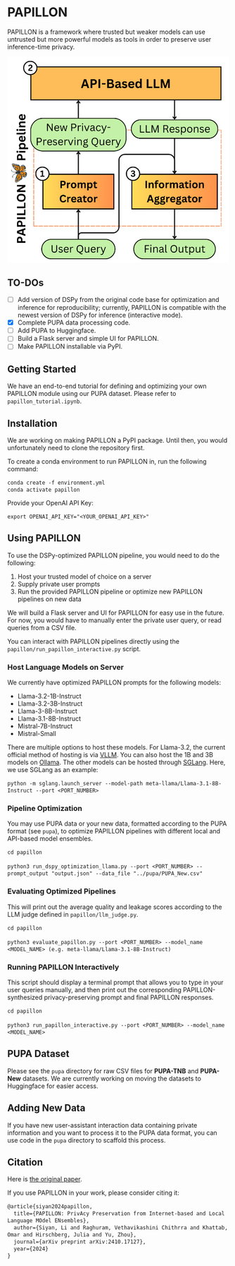 # PAPILLON

PAPILLON is a framework where trusted but weaker models can use untrusted but more powerful models as tools in order to preserve user inference-time privacy.

![An overview of PAPILLON](figs/1.png)

## TO-DOs

- [ ] Add version of DSPy from the original code base for optimization and inference for reproducibility; currently, PAPILLON is compatible with the newest version of DSPy for inference (interactive mode).
- [x] Complete PUPA data processing code.
- [ ] Add PUPA to Huggingface.
- [ ] Build a Flask server and simple UI for PAPILLON.
- [ ] Make PAPILLON installable via PyPI.

## Getting Started
We have an end-to-end tutorial for defining and optimizing your own PAPILLON module using our PUPA dataset. Please refer to `papillon_tutorial.ipynb`.

## Installation
We are working on making PAPILLON a PyPI package. Until then, you would unfortunately need to clone the repository first.

To create a conda environment to run PAPILLON in, run the following command:

```
conda create -f environment.yml
conda activate papillon
```

Provide your OpenAI API Key:

```
export OPENAI_API_KEY="<YOUR_OPENAI_API_KEY>"
```

<!-- commit ee8206ea7ce14630b3e64d2b997878169dee3252 -->

## Using PAPILLON

To use the DSPy-optimized PAPILLON pipeline, you would need to do the following:

1. Host your trusted model of choice on a server
2. Supply private user prompts 
3. Run the provided PAPILLON pipeline or optimize new PAPILLON pipelines on new data

We will build a Flask server and UI for PAPILLON for easy use in the future. For now, you would have to manually enter the private user query, or read queries from a CSV file.

You can interact with PAPILLON pipelines directly using the `papillon/run_papillon_interactive.py` script.

### Host Language Models on Server
We currently have optimized PAPILLON prompts for the following models:

- Llama-3.2-1B-Instruct
- Llama-3.2-3B-Instruct
- Llama-3-8B-Instruct
- Llama-3.1-8B-Instruct
- Mistral-7B-Instruct
- Mistral-Small

There are multiple options to host these models. For Llama-3.2, the current official method of hosting is via [VLLM](https://docs.vllm.ai/en/latest/). You can also host the 1B and 3B models on [Ollama](https://ollama.com/library/llama3.2). The other models can be hosted through [SGLang](https://sgl-project.github.io/). Here, we use SGLang as an example:

```
python -m sglang.launch_server --model-path meta-llama/Llama-3.1-8B-Instruct --port <PORT_NUMBER>
```

### Pipeline Optimization
You may use PUPA data or your new data, formatted according to the PUPA format (see `pupa`), to optimize PAPILLON pipelines with different local and API-based model ensembles.

```
cd papillon

python3 run_dspy_optimization_llama.py --port <PORT_NUMBER> --prompt_output "output.json" --data_file "../pupa/PUPA_New.csv"
```

### Evaluating Optimized Pipelines

This will print out the average quality and leakage scores according to the LLM judge defined in `papillon/llm_judge.py`.

```
cd papillon

python3 evaluate_papillon.py --port <PORT_NUMBER> --model_name <MODEL_NAME> (e.g. meta-llama/Llama-3.1-8B-Instruct)
```

### Running PAPILLON Interactively

This script should display a terminal prompt that allows you to type in your user queries manually, and then print out the corresponding PAPILLON-synthesized privacy-preserving prompt and final PAPILLON responses.

```
cd papillon

python3 run_papillon_interactive.py --port <PORT_NUMBER> --model_name <MODEL_NAME>
```

## PUPA Dataset
Please see the `pupa` directory for raw CSV files for **PUPA-TNB** and **PUPA-New** datasets. We are currently working on moving the datasets to Huggingface for easier access.

## Adding New Data
If you have new user-assistant interaction data containing private information and you want to process it to the PUPA data format, you can use code in the `pupa` directory to scaffold this process.

## Citation
Here is [the original paper](https://arxiv.org/abs/2410.17127).

If you use PAPILLON in your work, please consider citing it:
```
@article{siyan2024papillon,
  title={PAPILLON: PrivAcy Preservation from Internet-based and Local Language MOdel ENsembles},
  author={Siyan, Li and Raghuram, Vethavikashini Chithrra and Khattab, Omar and Hirschberg, Julia and Yu, Zhou},
  journal={arXiv preprint arXiv:2410.17127},
  year={2024}
}
```
